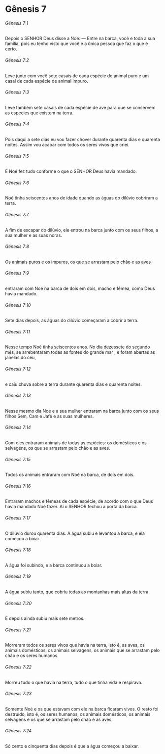 # Gênesis 7

###### Gênesis 7:1

Depois o SENHOR Deus disse a Noé: — Entre na barca, você e toda a sua família, pois eu tenho visto que você é a única pessoa que faz o que é certo.

###### Gênesis 7:2

Leve junto com você sete casais de cada espécie de animal puro e um casal de cada espécie de animal impuro.

###### Gênesis 7:3

Leve também sete casais de cada espécie de ave para que se conservem as espécies que existem na terra.

###### Gênesis 7:4

Pois daqui a sete dias eu vou fazer chover durante quarenta dias e quarenta noites. Assim vou acabar com todos os seres vivos que criei.

###### Gênesis 7:5

E Noé fez tudo conforme o que o SENHOR Deus havia mandado.

###### Gênesis 7:6

Noé tinha seiscentos anos de idade quando as águas do dilúvio cobriram a terra.

###### Gênesis 7:7

A fim de escapar do dilúvio, ele entrou na barca junto com os seus filhos, a sua mulher e as suas noras.

###### Gênesis 7:8

Os animais puros e os impuros, os que se arrastam pelo chão e as aves

###### Gênesis 7:9

entraram com Noé na barca de dois em dois, macho e fêmea, como Deus havia mandado.

###### Gênesis 7:10

Sete dias depois, as águas do dilúvio começaram a cobrir a terra.

###### Gênesis 7:11

Nesse tempo Noé tinha seiscentos anos. No dia dezessete do segundo mês, se arrebentaram todas as fontes do grande mar , e foram abertas as janelas do céu,

###### Gênesis 7:12

e caiu chuva sobre a terra durante quarenta dias e quarenta noites.

###### Gênesis 7:13

Nesse mesmo dia Noé e a sua mulher entraram na barca junto com os seus filhos Sem, Cam e Jafé e as suas mulheres.

###### Gênesis 7:14

Com eles entraram animais de todas as espécies: os domésticos e os selvagens, os que se arrastam pelo chão e as aves.

###### Gênesis 7:15

Todos os animais entraram com Noé na barca, de dois em dois.

###### Gênesis 7:16

Entraram machos e fêmeas de cada espécie, de acordo com o que Deus havia mandado Noé fazer. Aí o SENHOR fechou a porta da barca.

###### Gênesis 7:17

O dilúvio durou quarenta dias. A água subiu e levantou a barca, e ela começou a boiar.

###### Gênesis 7:18

A água foi subindo, e a barca continuou a boiar.

###### Gênesis 7:19

A água subiu tanto, que cobriu todas as montanhas mais altas da terra.

###### Gênesis 7:20

E depois ainda subiu mais sete metros.

###### Gênesis 7:21

Morreram todos os seres vivos que havia na terra, isto é, as aves, os animais domésticos, os animais selvagens, os animais que se arrastam pelo chão e os seres humanos.

###### Gênesis 7:22

Morreu tudo o que havia na terra, tudo o que tinha vida e respirava.

###### Gênesis 7:23

Somente Noé e os que estavam com ele na barca ficaram vivos. O resto foi destruído, isto é, os seres humanos, os animais domésticos, os animais selvagens e os que se arrastam pelo chão e as aves.

###### Gênesis 7:24

Só cento e cinquenta dias depois é que a água começou a baixar.

